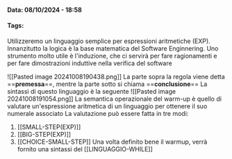 #### Data: 08/10/2024 - 18:58
#### Tags:

Utilizzeremo un linguaggio semplice per espressioni aritmetiche (EXP).
Innanzitutto la logica è la base matematica del Software Enginnering. Uno strumento molto utile è l'induzione, che ci servirà per fare ragionamenti e per fare dimostrazioni induttive nella verifica del software 

![[Pasted image 20241008190438.png]]
La parte sopra la regola viene detta ==**premessa**==, mentre la parte sotto si chiama ==**conclusione**==
La sintassi di questo linguaggio è la seguente
![[Pasted image 20241008191054.png]]
La semantica operazionale del warm-up è quello di valutare un'espressione aritmetica di un linguaggio per ottenere il suo numerale associato
La valutazione può essere fatta in tre modi:
1. [[SMALL-STEP(EXP)]]
2. [[BIG-STEP(EXP)]]
3. [[CHOICE-SMALL-STEP]]
Una volta definito bene il warmup, verrà fornito una sintassi del [[LINGUAGGIO-WHILE]]